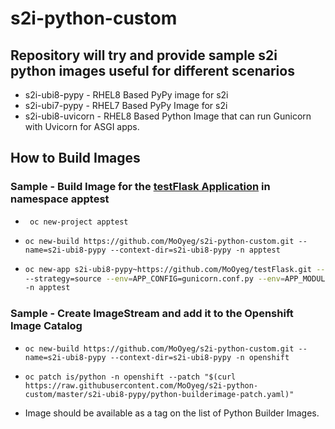 # s2i-python-custom

## Repository will try and provide sample s2i python images useful for different scenarios

- s2i-ubi8-pypy - RHEL8 Based PyPy image for s2i
- s2i-ubi7-pypy - RHEL7 Based PyPy Image for s2i
- s2i-ubi8-uvicorn - RHEL8 Based Python Image that can run Gunicorn with Uvicorn for ASGI apps.

## How to Build Images

### Sample - Build Image for the [testFlask Application](https://github.com/MoOyeg/testFlask) in namespace apptest

- ``` oc new-project apptest```

- ```oc new-build https://github.com/MoOyeg/s2i-python-custom.git --name=s2i-ubi8-pypy --context-dir=s2i-ubi8-pypy -n apptest```
  
- ``` bash
  oc new-app s2i-ubi8-pypy~https://github.com/MoOyeg/testFlask.git --name=testflask -l app=testflask \
  --strategy=source --env=APP_CONFIG=gunicorn.conf.py --env=APP_MODULE=testapp:app \
  -n apptest
  ```

### Sample - Create ImageStream and add it to the Openshift Image Catalog

- ```oc new-build https://github.com/MoOyeg/s2i-python-custom.git --name=s2i-ubi8-pypy --context-dir=s2i-ubi8-pypy -n openshift``` 

- ```oc patch is/python -n openshift --patch "$(curl https://raw.githubusercontent.com/MoOyeg/s2i-python-custom/master/s2i-ubi8-pypy/python-builderimage-patch.yaml)"```

- Image should be available as a tag on the list of Python Builder Images.
